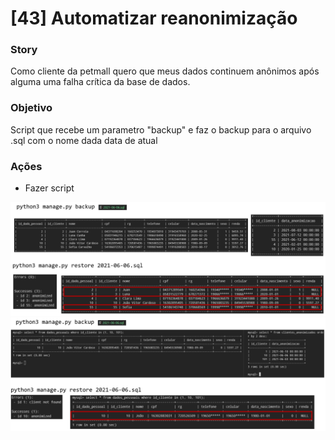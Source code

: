 # [43] Automatizar reanonimização

### Story
Como cliente da petmall quero que meus dados continuem anônimos após alguma uma falha crítica da base de dados.

### Objetivo
Script que recebe um parametro "backup" e faz o backup para o arquivo .sql com o nome dada data de atual

### Ações
 * Fazer script

![image da teste 1](https://github.com/isabellefo/lgpd/blob/main/docs/1_teste_restore.png?raw=true)
![image teste 2](https://github.com/isabellefo/lgpd/blob/main/docs/2_teste_restore.png?raw=true)
